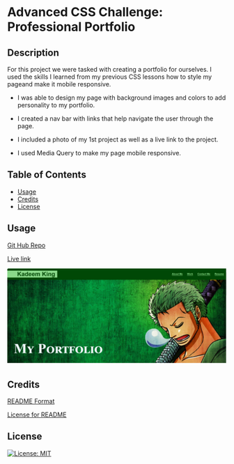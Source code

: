 # Advanced CSS Challenge: Professional Portfolio

## Description

For this project we were tasked with creating a portfolio for ourselves. I used the skills I learned from my previous CSS lessons how to style my pageand make it mobile responsive. 

- I was able to design my page with background images and colors to add personality to my portfolio. 

- I created a nav bar with links that help navigate the user through the page. 

- I included a photo of my 1st project as well as a live link to the project. 

- I used Media Query to make my page mobile responsive.

## Table of Contents

- [Usage](#usage)
- [Credits](#credits)
- [License](#license)

## Usage

<a href="https://github.com/Kadeemking/Module-2-Challenge.git">Git Hub Repo</a>

<a href="https://kadeemking.github.io/Module-2-Challenge/">Live link</a>

![portfolio page](./Assets/images/screenshot3.jpeg)


## Credits

<a href="https://coding-boot-camp.github.io/full-stack/github/professional-readme-guide">README Format</a> 

<a href="https://gist.github.com/lukas-h/2a5d00690736b4c3a7ba">License for README</a>

## License

[![License: MIT](https://img.shields.io/badge/License-MIT-yellow.svg)](https://opensource.org/licenses/MIT)


